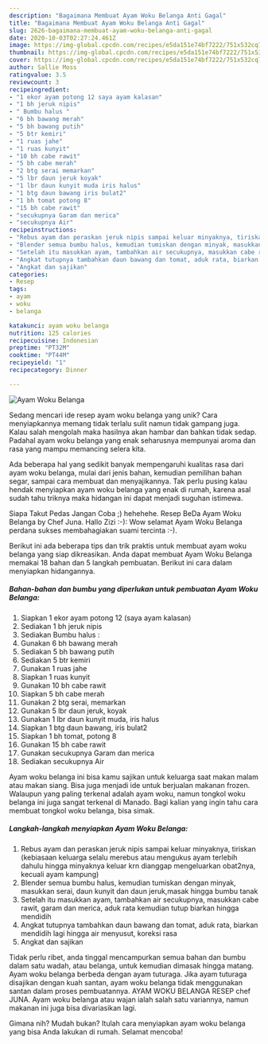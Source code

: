 ```yaml
---
description: "Bagaimana Membuat Ayam Woku Belanga Anti Gagal"
title: "Bagaimana Membuat Ayam Woku Belanga Anti Gagal"
slug: 2626-bagaimana-membuat-ayam-woku-belanga-anti-gagal
date: 2020-10-03T02:27:24.461Z
image: https://img-global.cpcdn.com/recipes/e5da151e74bf7222/751x532cq70/ayam-woku-belanga-foto-resep-utama.jpg
thumbnail: https://img-global.cpcdn.com/recipes/e5da151e74bf7222/751x532cq70/ayam-woku-belanga-foto-resep-utama.jpg
cover: https://img-global.cpcdn.com/recipes/e5da151e74bf7222/751x532cq70/ayam-woku-belanga-foto-resep-utama.jpg
author: Sallie Moss
ratingvalue: 3.5
reviewcount: 3
recipeingredient:
- "1 ekor ayam potong 12 saya ayam kalasan"
- "1 bh jeruk nipis"
- " Bumbu halus "
- "6 bh bawang merah"
- "5 bh bawang putih"
- "5 btr kemiri"
- "1 ruas jahe"
- "1 ruas kunyit"
- "10 bh cabe rawit"
- "5 bh cabe merah"
- "2 btg serai memarkan"
- "5 lbr daun jeruk koyak"
- "1 lbr daun kunyit muda iris halus"
- "1 btg daun bawang iris bulat2"
- "1 bh tomat potong 8"
- "15 bh cabe rawit"
- "secukupnya Garam dan merica"
- "secukupnya Air"
recipeinstructions:
- "Rebus ayam dan peraskan jeruk nipis sampai keluar minyaknya, tiriskan (kebiasaan keluarga selalu merebus atau mengukus ayam terlebih dahulu hingga minyaknya keluar krn dianggap mengeluarkan obat2nya, kecuali ayam kampung)"
- "Blender semua bumbu halus, kemudian tumiskan dengan minyak, masukkan serai, daun kunyit dan daun jeruk,masak hingga bumbu tanak"
- "Setelah itu masukkan ayam, tambahkan air secukupnya, masukkan cabe rawit, garam dan merica, aduk rata kemudian tutup biarkan hingga mendidih"
- "Angkat tutupnya tambahkan daun bawang dan tomat, aduk rata, biarkan mendidih lagi hingga air menyusut, koreksi rasa"
- "Angkat dan sajikan"
categories:
- Resep
tags:
- ayam
- woku
- belanga

katakunci: ayam woku belanga 
nutrition: 125 calories
recipecuisine: Indonesian
preptime: "PT32M"
cooktime: "PT44M"
recipeyield: "1"
recipecategory: Dinner

---
```



![Ayam Woku Belanga](https://img-global.cpcdn.com/recipes/e5da151e74bf7222/751x532cq70/ayam-woku-belanga-foto-resep-utama.jpg)

Sedang mencari ide resep ayam woku belanga yang unik? Cara menyiapkannya memang tidak terlalu sulit namun tidak gampang juga. Kalau salah mengolah maka hasilnya akan hambar dan bahkan tidak sedap. Padahal ayam woku belanga yang enak seharusnya mempunyai aroma dan rasa yang mampu memancing selera kita.

Ada beberapa hal yang sedikit banyak mempengaruhi kualitas rasa dari ayam woku belanga, mulai dari jenis bahan, kemudian pemilihan bahan segar, sampai cara membuat dan menyajikannya. Tak perlu pusing kalau hendak menyiapkan ayam woku belanga yang enak di rumah, karena asal sudah tahu triknya maka hidangan ini dapat menjadi suguhan istimewa.

Siapa Takut Pedas Jangan Coba ;) hehehehe. Resep BeDa Ayam Woku Belanga by Chef Juna. Hallo Zizi :-): Wow selamat Ayam Woku Belanga perdana sukses membahagiakan suami tercinta :-).


Berikut ini ada beberapa tips dan trik praktis untuk membuat ayam woku belanga yang siap dikreasikan. Anda dapat membuat Ayam Woku Belanga memakai 18 bahan dan 5 langkah pembuatan. Berikut ini cara dalam menyiapkan hidangannya.

<!--inarticleads1-->

##### Bahan-bahan dan bumbu yang diperlukan untuk pembuatan Ayam Woku Belanga:

1. Siapkan 1 ekor ayam potong 12 (saya ayam kalasan)
1. Sediakan 1 bh jeruk nipis
1. Sediakan  Bumbu halus :
1. Gunakan 6 bh bawang merah
1. Sediakan 5 bh bawang putih
1. Sediakan 5 btr kemiri
1. Gunakan 1 ruas jahe
1. Siapkan 1 ruas kunyit
1. Gunakan 10 bh cabe rawit
1. Siapkan 5 bh cabe merah
1. Gunakan 2 btg serai, memarkan
1. Gunakan 5 lbr daun jeruk, koyak
1. Gunakan 1 lbr daun kunyit muda, iris halus
1. Siapkan 1 btg daun bawang, iris bulat2
1. Siapkan 1 bh tomat, potong 8
1. Gunakan 15 bh cabe rawit
1. Gunakan secukupnya Garam dan merica
1. Sediakan secukupnya Air


Ayam woku belanga ini bisa kamu sajikan untuk keluarga saat makan malam atau makan siang. Bisa juga menjadi ide untuk berjualan makanan frozen. Walaupun yang paling terkenal adalah ayam woku, namun tongkol woku belanga ini juga sangat terkenal di Manado. Bagi kalian yang ingin tahu cara membuat tongkol woku belanga, bisa simak. 

<!--inarticleads2-->

##### Langkah-langkah menyiapkan Ayam Woku Belanga:

1. Rebus ayam dan peraskan jeruk nipis sampai keluar minyaknya, tiriskan (kebiasaan keluarga selalu merebus atau mengukus ayam terlebih dahulu hingga minyaknya keluar krn dianggap mengeluarkan obat2nya, kecuali ayam kampung)
1. Blender semua bumbu halus, kemudian tumiskan dengan minyak, masukkan serai, daun kunyit dan daun jeruk,masak hingga bumbu tanak
1. Setelah itu masukkan ayam, tambahkan air secukupnya, masukkan cabe rawit, garam dan merica, aduk rata kemudian tutup biarkan hingga mendidih
1. Angkat tutupnya tambahkan daun bawang dan tomat, aduk rata, biarkan mendidih lagi hingga air menyusut, koreksi rasa
1. Angkat dan sajikan


Tidak perlu ribet, anda tinggal mencampurkan semua bahan dan bumbu dalam satu wadah, atau belanga, untuk kemudian dimasak hingga matang. Ayam woku belanga berbeda dengan ayam tuturaga. Jika ayam tuturaga disajikan dengan kuah santan, ayam woku belanga tidak menggunakan santan dalam proses pembuatannya. AYAM WOKU BELANGA RESEP chef JUNA. Ayam woku belanga atau wajan ialah salah satu variannya, namun makanan ini juga bisa divariasikan lagi. 

Gimana nih? Mudah bukan? Itulah cara menyiapkan ayam woku belanga yang bisa Anda lakukan di rumah. Selamat mencoba!
